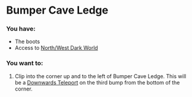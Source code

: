 # Bumper Cave Ledge

### You have:

- The boots
- Access to [North/West Dark World](../regions/nw_dark_world.md)

### You want to:

1. Clip into the corner up and to the left of Bumper Cave Ledge. This will be a [Downwards Teleport](../tech/downwards_teleport.md) on the third bump from the bottom of the corner.
